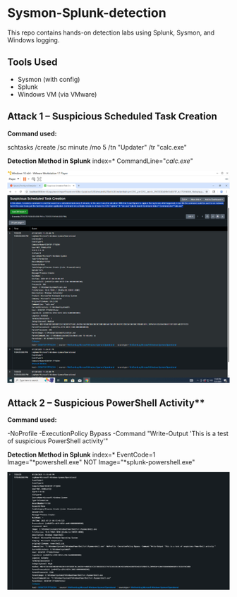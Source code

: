 # Sysmon-Splunk-detection

This repo contains hands-on detection labs using Splunk, Sysmon, and Windows logging.

## Tools Used
- Sysmon (with config)
- Splunk
- Windows VM (via VMware)

## Attack 1 – Suspicious Scheduled Task Creation
**Command used:**

schtasks /create /sc minute /mo 5 /tn "Updater" /tr "calc.exe" 

**Detection Method in Splunk**
index=* CommandLine="*calc.exe*"


![Log Screenshot](Incident-01.png)

## Attack 2 – Suspicious PowerShell Activity**
**Command used:**

-NoProfile -ExecutionPolicy Bypass -Command "Write-Output 'This is a test of suspicious PowerShell activity'"

**Detection Method in Splunk**
index=* EventCode=1 Image="*powershell.exe" NOT Image="*splunk-powershell.exe"


![Log Screenshot](Incident-02.png)
